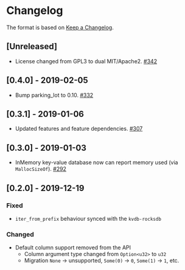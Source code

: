 # Changelog

The format is based on [Keep a Changelog].

[Keep a Changelog]: http://keepachangelog.com/en/1.0.0/

## [Unreleased]
- License changed from GPL3 to dual MIT/Apache2. [#342](https://github.com/paritytech/parity-common/pull/342)

## [0.4.0] - 2019-02-05
- Bump parking_lot to 0.10. [#332](https://github.com/paritytech/parity-common/pull/332)

## [0.3.1] - 2019-01-06
- Updated features and feature dependencies. [#307](https://github.com/paritytech/parity-common/pull/307)

## [0.3.0] - 2019-01-03
- InMemory key-value database now can report memory used (via `MallocSizeOf`). [#292](https://github.com/paritytech/parity-common/pull/292)

## [0.2.0] - 2019-12-19
### Fixed
- `iter_from_prefix` behaviour synced with the `kvdb-rocksdb`
### Changed
- Default column support removed from the API
  - Column argument type changed from `Option<u32>` to `u32`
  - Migration `None` -> unsupported, `Some(0)` -> `0`, `Some(1)` -> `1`, etc.
